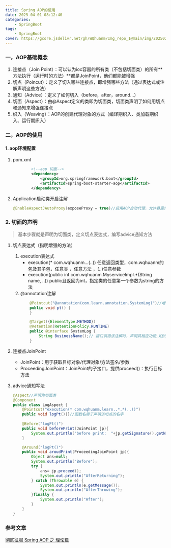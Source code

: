 ```yaml
---
title: Spring AOP的使用
date: 2025-04-01 08:12:40
categories: 
    - SpringBoot
tags: 
    - SpringBoot
cover: https://gcore.jsdelivr.net/gh/WQhuanm/Img_repo_1@main/img/202502172200203.jpeg
---
```


### 一，AOP基础概念
1. 连接点（Join Point）：可以认为ioc容器的所有类（不包括切面类）的所有**方法执行（运行时的方法）**都是JoinPoint，他们都能被增强
1. 切点（Poincut）：定义了切入哪些连接点，即增强哪些方法（通过表达式或注解声明这些方法）
1. 通知（Advice）：定义了如何切入（before，after，around...）
1. 切面（Aspect）：由@Aspect定义的类即为切面类，切面类声明了如何用切点和通知来增强连接点
1. 织入（Weaving）：AOP的创建代理对象的方式（编译期织入、类加载期织入、运行期织入）

### 二，AOP的使用
#### 1. aop环境配置
1. pom.xml
    ``` xml
            <!--aop 切面-->
            <dependency>
                <groupId>org.springframework.boot</groupId>
                <artifactId>spring-boot-starter-aop</artifactId>
            </dependency>
    ```
1. Application启动类开启注解
    ```java
    @EnableAspectJAutoProxy(exposeProxy = true)//启用AOP自动代理，允许暴露代理类
    ```

### 2. 切面的声明
> 基本步骤就是声明为切面类，定义切点表达式，编写advice通知方法

1. 切点表达式（指明增强的方法）
    1. execution表达式
        + execution(* com.wqhuanm..*.*(..)) 任意返回类型，com.wqhuanm的包及其子包，任意类 ，任意方法 ，(..)任意参数
        + execution(public int com.wqhuanm.MyserviceImpl.*(String name, ..)) public且返回为int，指定类的任意第一个参数为string的方法
    1. @annotation注解
        ```java
            @Pointcut("@annotation(com.learn.annotation.SystemLog)")//增强使用了这个注解的方法
            public void pt() {
            }

            @Target({ElementType.METHOD})
            @Retention(RetentionPolicy.RUNTIME)
            public @interface SystemLog {
                String BusinessName();// 接口调用该注解时，声明其相应功能,如@SystemLog(BusinessName = "更新个人信息")
            }
        ```
1. 连接点JoinPoint
    + JoinPoint：用于获取目标对象/代理对象/方法签名/参数
    + ProceedingJoinPoint：JoinPoint的子接口，提供proceed()：执行目标方法

1. advice通知写法
    ```java
    @Aspect//声明为切面类
    @Component
    public class LogAspect {
        @Pointcut("execution(* com.wqhuanm.learn..*.*(..))")
        public void logPt(){}//函数名用于声明该切点的名字
        
        @Before("logPt()")
        public void beforePrint(JoinPoint jp){
            System.out.println("before print:  "+jp.getSignature().getName());
        }

        @Around("logPt()")
        public void aroudPrint(ProceedingJoinPoint jp){
            Object ans=null;
            System.out.println("Before");
            try {
                ans= jp.proceed();
                System.out.println("AfterReturning");
            } catch (Throwable e) {
                System.out.println(e.getMessage());
                System.out.println("AfterThrowing");
            }finally {
                System.out.println("After");
            }
        }
    }
    ```







### 参考文章
[彻底征服 Spring AOP 之 理论篇](https://segmentfault.com/a/1190000007469968#item-1-2)
